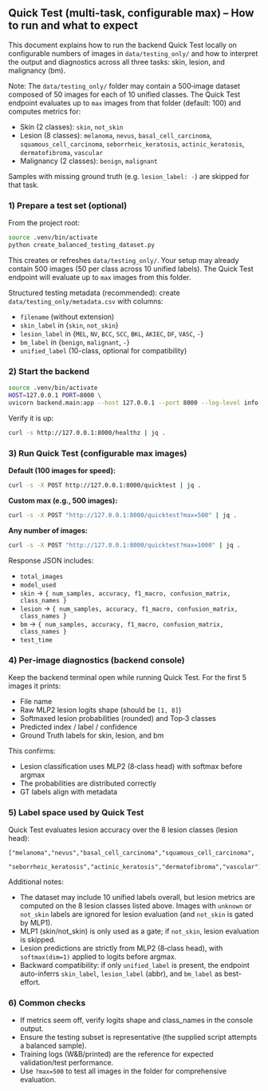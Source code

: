 ## Quick Test (multi-task, configurable max) – How to run and what to expect

This document explains how to run the backend Quick Test locally on configurable numbers of images in `data/testing_only/` and how to interpret the output and diagnostics across all three tasks: skin, lesion, and malignancy (bm).

Note: The `data/testing_only/` folder may contain a 500‑image dataset composed of 50 images for each of 10 unified classes. The Quick Test endpoint evaluates up to `max` images from that folder (default: 100) and computes metrics for:
- Skin (2 classes): `skin`, `not_skin`
- Lesion (8 classes): `melanoma`, `nevus`, `basal_cell_carcinoma`, `squamous_cell_carcinoma`, `seborrheic_keratosis`, `actinic_keratosis`, `dermatofibroma`, `vascular`
- Malignancy (2 classes): `benign`, `malignant`

Samples with missing ground truth (e.g. `lesion_label: -`) are skipped for that task.

### 1) Prepare a test set (optional)

From the project root:

```bash
source .venv/bin/activate
python create_balanced_testing_dataset.py
```

This creates or refreshes `data/testing_only/`. Your setup may already contain 500 images (50 per class across 10 unified labels). The Quick Test endpoint will evaluate up to `max` images from this folder.

Structured testing metadata (recommended): create `data/testing_only/metadata.csv` with columns:
- `filename` (without extension)
- `skin_label` in {`skin`, `not_skin`}
- `lesion_label` in {`MEL`, `NV`, `BCC`, `SCC`, `BKL`, `AKIEC`, `DF`, `VASC`, `-`}
- `bm_label` in {`benign`, `malignant`, `-`}
- `unified_label` (10-class, optional for compatibility)

### 2) Start the backend

```bash
source .venv/bin/activate
HOST=127.0.0.1 PORT=8000 \
uvicorn backend.main:app --host 127.0.0.1 --port 8000 --log-level info
```

Verify it is up:

```bash
curl -s http://127.0.0.1:8000/healthz | jq .
```

### 3) Run Quick Test (configurable max images)

**Default (100 images for speed):**
```bash
curl -s -X POST http://127.0.0.1:8000/quicktest | jq .
```

**Custom max (e.g., 500 images):**
```bash
curl -s -X POST "http://127.0.0.1:8000/quicktest?max=500" | jq .
```

**Any number of images:**
```bash
curl -s -X POST "http://127.0.0.1:8000/quicktest?max=1000" | jq .
```

Response JSON includes:
- `total_images`
- `model_used`
- `skin` → `{ num_samples, accuracy, f1_macro, confusion_matrix, class_names }`
- `lesion` → `{ num_samples, accuracy, f1_macro, confusion_matrix, class_names }`
- `bm` → `{ num_samples, accuracy, f1_macro, confusion_matrix, class_names }`
- `test_time`

### 4) Per‑image diagnostics (backend console)

Keep the backend terminal open while running Quick Test. For the first 5 images it prints:
- File name
- Raw MLP2 lesion logits shape (should be `[1, 8]`)
- Softmaxed lesion probabilities (rounded) and Top‑3 classes
- Predicted index / label / confidence
- Ground Truth labels for skin, lesion, and bm

This confirms:
- Lesion classification uses MLP2 (8‑class head) with softmax before argmax
- The probabilities are distributed correctly
- GT labels align with metadata

### 5) Label space used by Quick Test

Quick Test evaluates lesion accuracy over the 8 lesion classes (lesion head):

```text
["melanoma","nevus","basal_cell_carcinoma","squamous_cell_carcinoma",
 "seborrheic_keratosis","actinic_keratosis","dermatofibroma","vascular"]
```

Additional notes:
- The dataset may include 10 unified labels overall, but lesion metrics are computed on the 8 lesion classes listed above. Images with `unknown` or `not_skin` labels are ignored for lesion evaluation (and `not_skin` is gated by MLP1).
- MLP1 (skin/not_skin) is only used as a gate; if `not_skin`, lesion evaluation is skipped.
- Lesion predictions are strictly from MLP2 (8‑class head), with `softmax(dim=1)` applied to logits before argmax.
- Backward compatibility: if only `unified_label` is present, the endpoint auto-inferrs `skin_label`, `lesion_label` (abbr), and `bm_label` as best-effort.

### 6) Common checks

- If metrics seem off, verify logits shape and class_names in the console output.
- Ensure the testing subset is representative (the supplied script attempts a balanced sample).
- Training logs (W&B/printed) are the reference for expected validation/test performance.
- Use `?max=500` to test all images in the folder for comprehensive evaluation.


